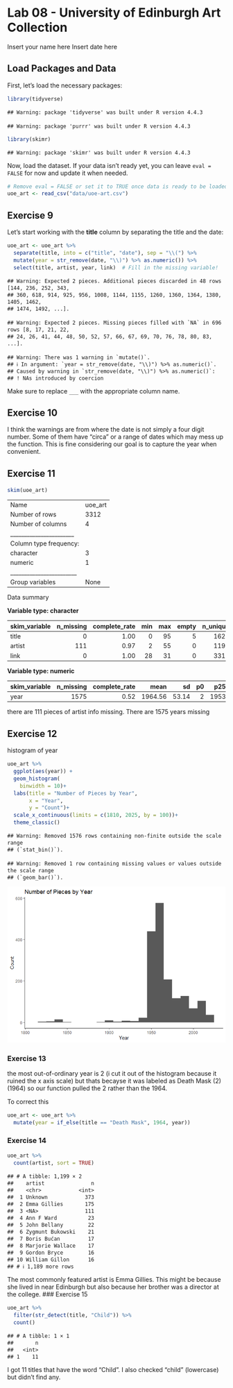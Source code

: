 Lab 08 - University of Edinburgh Art Collection
================
Insert your name here
Insert date here

## Load Packages and Data

First, let’s load the necessary packages:

``` r
library(tidyverse) 
```

    ## Warning: package 'tidyverse' was built under R version 4.4.3

    ## Warning: package 'purrr' was built under R version 4.4.3

``` r
library(skimr)
```

    ## Warning: package 'skimr' was built under R version 4.4.3

Now, load the dataset. If your data isn’t ready yet, you can leave
`eval = FALSE` for now and update it when needed.

``` r
# Remove eval = FALSE or set it to TRUE once data is ready to be loaded
uoe_art <- read_csv("data/uoe-art.csv")
```

## Exercise 9

Let’s start working with the **title** column by separating the title
and the date:

``` r
uoe_art <- uoe_art %>%
  separate(title, into = c("title", "date"), sep = "\\(") %>%
  mutate(year = str_remove(date, "\\)") %>% as.numeric()) %>%
  select(title, artist, year, link)  # Fill in the missing variable!
```

    ## Warning: Expected 2 pieces. Additional pieces discarded in 48 rows [144, 236, 252, 343,
    ## 360, 618, 914, 925, 956, 1008, 1144, 1155, 1260, 1360, 1364, 1380, 1405, 1462,
    ## 1474, 1492, ...].

    ## Warning: Expected 2 pieces. Missing pieces filled with `NA` in 696 rows [8, 17, 21, 22,
    ## 24, 26, 41, 44, 48, 50, 52, 57, 66, 67, 69, 70, 76, 78, 80, 83, ...].

    ## Warning: There was 1 warning in `mutate()`.
    ## ℹ In argument: `year = str_remove(date, "\\)") %>% as.numeric()`.
    ## Caused by warning in `str_remove(date, "\\)") %>% as.numeric()`:
    ## ! NAs introduced by coercion

Make sure to replace `___` with the appropriate column name.

## Exercise 10

I think the warnings are from where the date is not simply a four digit
number. Some of them have “circa” or a range of dates which may mess up
the function. This is fine considering our goal is to capture the year
when convenient.

## Exercise 11

``` r
skim(uoe_art)
```

|                                                  |         |
|:-------------------------------------------------|:--------|
| Name                                             | uoe_art |
| Number of rows                                   | 3312    |
| Number of columns                                | 4       |
| \_\_\_\_\_\_\_\_\_\_\_\_\_\_\_\_\_\_\_\_\_\_\_   |         |
| Column type frequency:                           |         |
| character                                        | 3       |
| numeric                                          | 1       |
| \_\_\_\_\_\_\_\_\_\_\_\_\_\_\_\_\_\_\_\_\_\_\_\_ |         |
| Group variables                                  | None    |

Data summary

**Variable type: character**

| skim_variable | n_missing | complete_rate | min | max | empty | n_unique | whitespace |
|:--------------|----------:|--------------:|----:|----:|------:|---------:|-----------:|
| title         |         0 |          1.00 |   0 |  95 |     5 |     1629 |          0 |
| artist        |       111 |          0.97 |   2 |  55 |     0 |     1198 |          0 |
| link          |         0 |          1.00 |  28 |  31 |     0 |     3312 |          0 |

**Variable type: numeric**

| skim_variable | n_missing | complete_rate |    mean |    sd |  p0 |  p25 |  p50 |  p75 | p100 | hist  |
|:--------------|----------:|--------------:|--------:|------:|----:|-----:|-----:|-----:|-----:|:------|
| year          |      1575 |          0.52 | 1964.56 | 53.14 |   2 | 1953 | 1962 | 1977 | 2020 | ▁▁▁▁▇ |

there are 111 pieces of artist info missing. There are 1575 years
missing

## Exercise 12

histogram of year

``` r
uoe_art %>%
  ggplot(aes(year)) +
  geom_histogram(
    binwidth = 10)+
  labs(title = "Number of Pieces by Year",
       x = "Year",
       y = "Count")+
  scale_x_continuous(limits = c(1810, 2025, by = 100))+
  theme_classic()
```

    ## Warning: Removed 1576 rows containing non-finite outside the scale range
    ## (`stat_bin()`).

    ## Warning: Removed 1 row containing missing values or values outside the scale range
    ## (`geom_bar()`).

![](lab-08_files/figure-gfm/ex12_hist-1.png)<!-- -->

### Exercise 13

the most out-of-ordinary year is 2 (i cut it out of the histogram
because it ruined the x axis scale) but thats becayse it was labeled as
Death Mask (2) (1964) so our function pulled the 2 rather than the 1964.

To correct this

``` r
uoe_art <- uoe_art %>%
  mutate(year = if_else(title == "Death Mask", 1964, year))
```

### Exercise 14

``` r
uoe_art %>%
  count(artist, sort = TRUE)
```

    ## # A tibble: 1,199 × 2
    ##    artist               n
    ##    <chr>            <int>
    ##  1 Unknown            373
    ##  2 Emma Gillies       175
    ##  3 <NA>               111
    ##  4 Ann F Ward          23
    ##  5 John Bellany        22
    ##  6 Zygmunt Bukowski    21
    ##  7 Boris Bućan         17
    ##  8 Marjorie Wallace    17
    ##  9 Gordon Bryce        16
    ## 10 William Gillon      16
    ## # ℹ 1,189 more rows

The most commonly featured artist is Emma Gillies. This might be because
she lived in near Edinburgh but also because her brother was a director
at the college. \### Exercise 15

``` r
uoe_art %>%
  filter(str_detect(title, "Child")) %>%
  count()
```

    ## # A tibble: 1 × 1
    ##       n
    ##   <int>
    ## 1    11

I got 11 titles that have the word “Child”. I also checked “child”
(lowercase) but didn’t find any.
